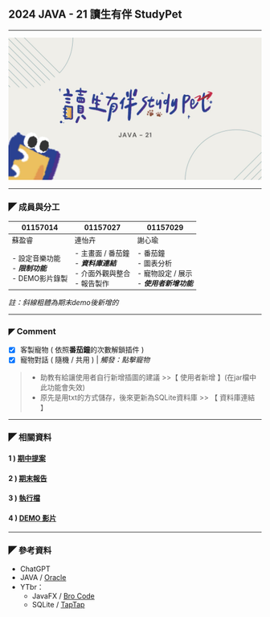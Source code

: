 ## 2024 JAVA - 21 讀生有伴 StudyPet

- - -
![KeyVision.jpg](KeyVision.jpg)
- - -
### ◤ 成員與分工
| 01157014                               | 01157027                                              | 01157029                                            |
|----------------------------------------|-------------------------------------------------------|-----------------------------------------------------|
| 蘇盈睿   |  連怡卉| 謝心瑜          |
| - 設定音樂功能<br/> - ***限制功能***<br/> - DEMO影片錄製 | - 主畫面 / 番茄鐘<br/>- ***資料庫連結***<br/> - 介面外觀與整合 <br/> - 報告製作 | - 番茄鐘<br/> - 圖表分析 <br/>- 寵物設定 / 展示 <br/>- ***使用者新增功能*** |


*註：斜線粗體為期末demo後新增的*
- - -
### ◤ Comment
- [x] 客製寵物 ( 依照**番茄鐘**的次數解鎖插件 )
- [x] 寵物對話 ( 隨機 / 共用 )  |  *觸發：點擊寵物*
> - 助教有給讓使用者自行新增插圖的建議 >>【 使用者新增 】(在jar檔中此功能會失效)<br/>
> - 原先是用txt的方式儲存，後來更新為SQLite資料庫 >> 【 資料庫連結 】<br/>
- - -
### ◤ 相關資料

####  1 ) [期中提案](https://www.canva.com/design/DAGCfSAW4pQ/xMY6-8v5E4iNK_BbMBxBMw/view?utm_content=DAGCfSAW4pQ&utm_campaign=designshare&utm_medium=link&utm_source=editor)
####  2 ) [期末報告](https://www.canva.com/design/DAGGpcc_enM/xPmbXI4GoXoNIz0eK5WsXQ/view?utm_content=DAGGpcc_enM&utm_campaign=designshare&utm_medium=link&utm_source=editor)
####  3 ) [ 執行檔 ](https://www.youtube.com/watch?v=yH9X6jIbIZI)
####  4 ) [ DEMO 影片 ](https://www.youtube.com/watch?v=yH9X6jIbIZI)

- - -
### ◤ 參考資料
- ChatGPT
- JAVA / [Oracle](https://docs.oracle.com/javase%2Ftutorial%2F/index.html)
- YTbr：
  - JavaFX / [Bro Code](https://www.youtube.com/@BroCodez)
  - SQLite / [TapTap](https://www.youtube.com/@TapTap_196)
